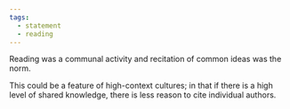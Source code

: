 ```yaml
---
tags: 
  - statement
  - reading
---
```

Reading was a communal activity and recitation of common ideas was the norm.

This could be a feature of high-context cultures; in that if there is a high level of shared knowledge, there is less reason to cite individual authors.